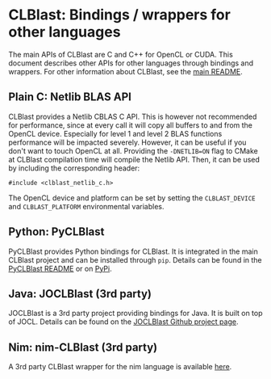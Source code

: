CLBlast: Bindings / wrappers for other languages
================

The main APIs of CLBlast are C and C++ for OpenCL or CUDA. This document describes other APIs for other languages through bindings and wrappers. For other information about CLBlast, see the [main README](../README.md).


Plain C: Netlib BLAS API
-------------

CLBlast provides a Netlib CBLAS C API. This is however not recommended for performance, since at every call it will copy all buffers to and from the OpenCL device. Especially for level 1 and level 2 BLAS functions performance will be impacted severely. However, it can be useful if you don't want to touch OpenCL at all. Providing the `-DNETLIB=ON` flag to CMake at CLBlast compilation time will compile the Netlib API. Then, it can be used by including the corresponding header:

    #include <clblast_netlib_c.h>

The OpenCL device and platform can be set by setting the `CLBLAST_DEVICE` and `CLBLAST_PLATFORM` environmental variables. 


Python: PyCLBlast
-------------

PyCLBlast provides Python bindings for CLBlast. It is integrated in the main CLBlast project and can be installed through `pip`. Details can be found in the [PyCLBlast README](https://github.com/CNugteren/CLBlast/tree/master/src/pyclblast) or on [PyPi](https://pypi.python.org/pypi/pyclblast).


Java: JOCLBlast (3rd party)
-------------

JOCLBlast is a 3rd party project providing bindings for Java. It is built on top of JOCL. Details can be found on the [JOCLBlast Github project page](https://github.com/gpu/JOCLBlast).


Nim: nim-CLBlast (3rd party)
-------------

A 3rd party CLBlast wrapper for the nim language is available [here](https://github.com/numforge/nim-clblast).
